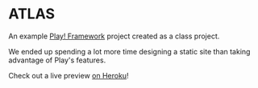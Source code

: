 ATLAS
=====

An example [Play! Framework](http://www.playframework.com/) project created as
a class project.

We ended up spending a lot more time designing a static site than taking
advantage of Play's features.

Check out a live preview [on Heroku](http://cse-337-atlas.herokuapp.com/)!
